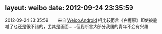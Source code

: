 layout: weibo
date: 2012-09-24 23:35:59
---
2012-09-24 23:35:59  &nbsp;&nbsp;&nbsp;&nbsp;&nbsp;&nbsp; 来自 <a href="http://app.weibo.com/t/feed/l4RWD" rel="nofollow">Weico.Android</a>
相比较而言《白鹿原》即使被删减了也还是很不错的，尤其是画面……但我断言大部分我国的青年不会有兴趣 ​​​
